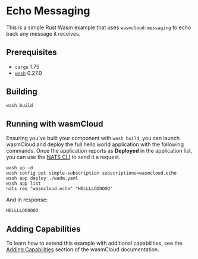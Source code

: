 # Echo Messaging

This is a simple Rust Wasm example that uses `wasmcloud:messaging` to echo back any message it receives.

## Prerequisites

- `cargo` 1.75
- [`wash`](https://wasmcloud.com/docs/installation) 0.27.0

## Building

```bash
wash build
```

## Running with wasmCloud

Ensuring you've built your component with `wash build`, you can launch wasmCloud and deploy the full hello world application with the following commands. Once the application reports as **Deployed** in the application list, you can use the [NATS CLI](https://github.com/nats-io/natscli) to send it a request.

```shell
wash up -d
wash config put simple-subscription subscriptions=wasmcloud.echo
wash app deploy ./wadm.yaml
wash app list
nats req "wasmcloud.echo" "HELLLLOOOOOO"
```

And in response:

```shell
HELLLLOOOOOO
```

## Adding Capabilities

To learn how to extend this example with additional capabilities, see the [Adding Capabilities](https://wasmcloud.com/docs/tour/adding-capabilities?lang=rust) section of the wasmCloud documentation.
